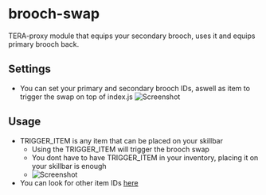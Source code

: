 # brooch-swap
TERA-proxy module that equips your secondary brooch, uses it and equips primary brooch back.
## Settings
* You can set your primary and secondary brooch IDs, aswell as item to trigger the swap on top of index.js
![Screenshot](http://puu.sh/vVvHO/337c6a1608.png)
## Usage
* TRIGGER_ITEM is any item that can be placed on your skillbar
  * Using the TRIGGER_ITEM will trigger the brooch swap
  * You dont have to have TRIGGER_ITEM in your inventory, placing it on your skillbar is enough
  * ![Screenshot](http://puu.sh/vVvX1/1c637efa3e.jpg)
* You can look for other item IDs [here](http://teradatabase.net/us/item/)
